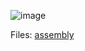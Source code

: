 ![image](https://user-images.githubusercontent.com/63996033/229366697-50f8799d-abc1-4df9-acf2-d61c5ea04989.png)


Files: [assembly](https://github.com/jeromepalayoor/RITSEC-CTF-2023/blob/main/BIN-PWN/assembly-hopping/assembly)
